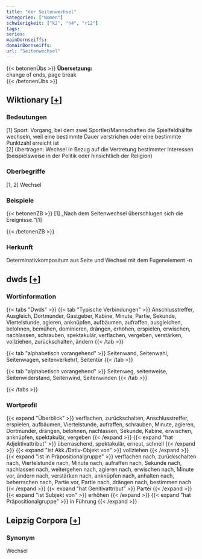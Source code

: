```yaml
---
title: "der Seitenwechsel"
kategorien: ["Nomen"]
schwierigkeit: ["k2", "h4", "r12"]
tags:
series:
mainDornseiffs:
domainDornseiffs:
url: "Seitenwechsel"
---
```


{{< betonenÜbs >}}
**Übersetzung:**  
change of ends, page break  
{{< /betonenÜbs >}}

## Wiktionary [[+](https://de.wiktionary.org/wiki/Seitenwechsel)]

### Bedeutungen
[1] Sport: Vorgang, bei dem zwei Sportler/Mannschaften die Spielfeldhälfte wechseln, weil eine bestimmte Dauer verstrichen oder eine bestimmte Punktzahl erreicht ist  
[2] übertragen: Wechsel in Bezug auf die Vertretung bestimmter Interessen (beispielsweise in der Politik oder hinsichtlich der Religion)  

### Oberbegriffe
[1, 2] Wechsel  

### Beispiele
{{< betonenZB >}}
[1] „Nach dem Seitenwechsel überschlugen sich die Ereignisse.“[1]  

{{< /betonenZB >}}
### Herkunft
Determinativkompositum aus Seite und Wechsel mit dem Fugenelement -n  



## dwds [[+](https://www.dwds.de/wb/Seitenwechsel)]

### Wortinformation
{{< tabs "Dwds" >}}
{{< tab "Typische Verbindungen" >}}
Anschlusstreffer, Ausgleich, Dortmunder, Gastgeber, Kabine, Minute, Partie, Sekunde, Viertelstunde, agieren, anknüpfen, aufbäumen, aufraffen, ausgleichen, belohnen, bemühen, dominieren, drängen, erhöhen, erspielen, erwischen, nachlassen, schrauben, spektakulär, verflachen, vergeben, verstärken, vollziehen, zurückschalten, ändern
{{< /tab >}}

{{< tab "alphabetisch vorangehend" >}}
Seitenwand, Seitenwahl, Seitenwagen, seitenverkehrt, Seitentür
{{< /tab >}}

{{< tab "alphabetisch vorangehend" >}}
Seitenweg, seitenweise, Seitenwiderstand, Seitenwind, Seitenwinden
{{< /tab >}}

{{< /tabs >}}

### Wortprofil
{{< expand "Überblick" >}} verflachen, zurückschalten, Anschlusstreffer, erspielen, aufbäumen, Viertelstunde, aufraffen, schrauben, Minute, agieren, Dortmunder, drängen, belohnen, nachlassen, Sekunde, Kabine, erwischen, anknüpfen, spektakulär, vergeben {{< /expand >}}
{{< expand "hat Adjektivattribut" >}} überraschend, spektakulär, erneut, schnell {{< /expand >}}
{{< expand "ist Akk./Dativ-Objekt von" >}} vollziehen {{< /expand >}}
{{< expand "ist in Präpositionalgruppe" >}} verflachen nach, zurückschalten nach, Viertelstunde nach, Minute nach, aufraffen nach, Sekunde nach, nachlassen nach, weitergehen nach, agieren nach, erwischen nach, Minute vor, ändern nach, verstärken nach, anknüpfen nach, anhalten nach, beherrschen nach, Partie vor, Partie nach, drängen nach, bestimmen nach {{< /expand >}}
{{< expand "hat Genitivattribut" >}} Partei {{< /expand >}}
{{< expand "ist Subjekt von" >}} erhöhen {{< /expand >}}
{{< expand "hat Präpositionalgruppe" >}} in Führung {{< /expand >}}

## Leipzig Corpora [[+](https://corpora.uni-leipzig.de/en/res?word=Seitenwechsel&corpusId=deu_newscrawl-public_2018)]


### Synonym
Wechsel

